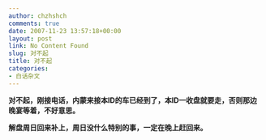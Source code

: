 ```yaml
---
author: chzhshch
comments: true
date: 2007-11-23 13:57:18+00:00
layout: post
link: No Content Found
slug: 对不起
title: 对不起
categories:
- 白话杂文
---
```


			

**对不起，刚接电话，内蒙来接本ID的车已经到了，本ID一收盘就要走，否则那边晚宴等着，不好意思。**

**解盘周日回来补上，周日没什么特别的事，一定在晚上赶回来。**

